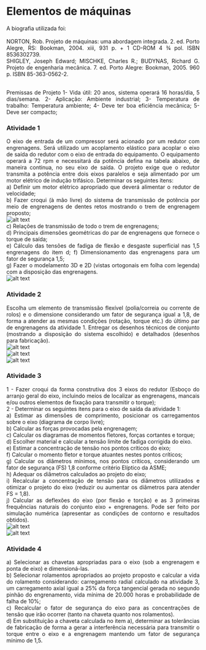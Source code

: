 # Elementos de máquinas

<div align="justify">A biografia utilizada foi:<br><br>
NORTON, Rob. Projeto de máquinas: uma abordagem integrada. 2. ed. Porto Alegre, RS: Bookman, 2004. xiii, 931 p. + 1 CD-ROM 4 ¾ pol. ISBN 8536302739.<br> 
SHIGLEY, Joseph Edward; MISCHKE, Charles R.; BUDYNAS, Richard G. Projeto de engenharia mecânica. 7. ed. Porto Alegre: Bookman, 2005. 960 p. ISBN 85-363-0562-2.<br> <br>

Premissas de Projeto
1- Vida útil: 20 anos, sistema operará 16 horas/dia, 5 dias/semana.
2- Aplicação: Ambiente industrial;
3- Temperatura de trabalho: Temperatura ambiente;
4- Deve ter boa eficiência mecânica;
5- Deve ser compacto;


  ### <b>Atividade 1</b> #####

O eixo de entrada de um compressor será acionado por um redutor com engrenagens. Será utilizado um acoplamento elástico para acoplar o eixo de saída do redutor com o eixo de entrada do equipamento. O equipamento operará a 72 rpm e necessitará da potência defina na tabela abaixo, de maneira continua, no seu eixo de saída. O projeto exige que o redutor transmita a potência entre dois eixos paralelos e seja alimentado por um motor elétrico de indução trifásico. Determinar os seguintes itens:<br>
a) Definir um motor elétrico apropriado que deverá alimentar o redutor de velocidade;<br>
b) Fazer croqui (à mão livre) do sistema de transmissão de potência por meio de engrenagens de dentes retos mostrando o trem de engrenagem proposto;<br>
![alt text](atividade_1/croqui.png)<br>
c) Relações de transmissão de todo o trem de engrenagens;<br>
d) Principais dimensões geométricas do par de engrenagens que fornece o torque de saída;<br>
e) Cálculo das tensões de fadiga de flexão e desgaste superficial nas 1,5 engrenagens do item d;
f) Dimensionamento das engrenagens para um fator de segurança 1,5;<br>
g) Fazer o modelamento 3D e 2D (vistas ortogonais em folha com legenda) com a disposição das engrenagens.<br>
![alt text](atividade_1/coroa.png)<br>

  ### <b>Atividade 2</b> #####

Escolha um elemento de transmissão flexível (polia/correia ou corrente de rolos) e o dimensione considerando um fator de segurança igual a 1,8, de forma a atender as mesmas condições (rotação, torque etc.) do último par de engrenagens da atividade 1. Entregar os desenhos técnicos de conjunto (mostrando a disposição do sistema escolhido) e detalhados (desenhos para fabricação).<br>
![alt text](atividade_2/1.png)<br>
![alt text](atividade_2/2.png)<br>
![alt text](atividade_2/3.png)<br>


  ### <b>Atividade 3</b> #####

1 - Fazer croqui da forma construtiva dos 3 eixos do redutor (Esboço do arranjo
geral do eixo, incluindo meios de localizar as engrenagens, mancais e/ou outros
elementos de fixação para transmitir o torque);<br>
2 - Determinar os seguintes itens para o eixo de saída da atividade 1:<br>
a) Estimar as dimensões de comprimento, posicionar os carregamentos sobre o
eixo (diagrama de corpo livre);<br>
b) Calcular as forças provocadas pela engrenagem;<br>
c) Calcular os diagramas de momentos fletores, forças cortantes e torque;<br>
d) Escolher material e calcular a tensão limite de fadiga corrigida do eixo.<br>
e) Estimar a concentração de tensão nos pontos críticos do eixo;<br>
f) Calcular o momento fletor e torque atuantes nestes pontos críticos;<br>
g) Calcular os diâmetros mínimos, nos pontos críticos, considerando um fator de
segurança (FS) 1,8 conforme critério Elíptico da ASME;<br>
h) Adequar os diâmetros calculados ao projeto do eixo;<br>
i) Recalcular a concentração de tensão para os diâmetros utilizados e
otimizar o projeto do eixo (reduzir ou aumentar os diâmetros para
atender FS = 1,8).<br>
j) Calcular as deflexões do eixo (por flexão e torção) e as 3 primeiras
frequências naturais do conjunto eixo + engrenagens. Pode ser feito por
simulação numérica (apresentar as condições de contorno e resultados
obtidos).<br>
![alt text](atividade_3/croqui.jpg)<br>
![alt text](atividade_3/calculos.jpg)<br>

 ### <b>Atividade 4</b> #####

a) Selecionar as chavetas apropriadas para o eixo (sob a engrenagem e ponta de eixo) e dimensioná-las.
<br>b) Selecionar rolamentos apropriados ao projeto proposto e calcular a vida do rolamento considerando: carregamento radial calculado na atividade 3, um carregamento axial igual a 25% da força tangencial gerada no segundo pinhão do engrenamento, vida mínima de 20.000 horas e probabilidade de falha de 10%;
<br>c) Recalcular o fator de segurança do eixo para as concentrações de tensão que irão ocorrer (tanto na chaveta quanto nos rolamentos).
<br>d) Em substituição a chaveta calculada no item a), determinar as tolerâncias de fabricação de forma a gerar a interferência necessária para transmitir o torque entre o eixo e a engrenagem mantendo um fator de segurança mínimo de 1,5.

</div>
